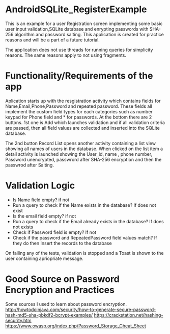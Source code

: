 # AndroidSQLite_RegisterExample
This is an example for a user Registration screen implementing some basic user input validation,SQLite database and enrypting passwords with
SHA-256 algorithm and password salting. This application is created for practice reasons and will be a part of a future tutorial.

The application does not use threads for running queries for simplicity reasons. The same reasons apply to not using fragments.

# Functionality/Requirements of the app
Aplication starts up with the resgistration activity which contains fields for Name,Email,Phone,Password and repeated password. These fields
all implement the custom field types for each categories such as number keypad for Phone field and * for passwords. At the bottom there are 
2 buttons. 1st one is Add which launches validation and if all validation criteria are passed, then all field values are collected and 
inserted into the SQLite database. 

The 2nd button Record List opens another activity containing a list view showing all names of users in
the database. When clicked on the list item a detail activity is launched showing the User_id, name , phone number, Password unencrypted, passwrord after
SHA-256 encryption and then the passwrod after Salting.

# Validation Logic
- Is Name field empty? if not 
- Run a query to check if the Name exists in the database? If does not exist
- Is the email field empty? if not
- Run a query to check if the Email already exists in the database? If does not exists
- Check if Password field is empty? If not
- Check if the password and RepeatedPassword field values match? If they do then
Insert the records to the database

On failing any of the tests, validation is stopped and a Toast is shown to the user containing apriopriate message.
# Good Source on Password Encryption and Practices

Some sources I used to learn about password encryption.
http://howtodoinjava.com/security/how-to-generate-secure-password-hash-md5-sha-pbkdf2-bcrypt-examples/
https://crackstation.net/hashing-security.htm
https://www.owasp.org/index.php/Password_Storage_Cheat_Sheet

